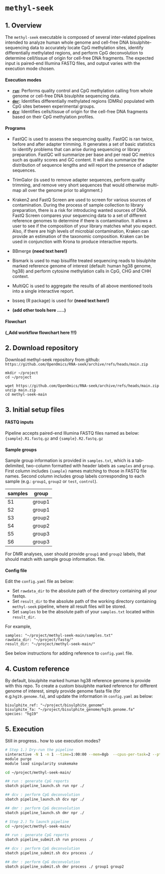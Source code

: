 # <code>methyl-seek</code>

## 1. Overview
The `methyl-seek` executable is composed of several inter-related pipelines intended to analyze human whole genome and cell-free DNA bisulphite-sequencing data to accurately locate CpG methylation sites, identify differentially methylated regions, and perform CpG deconvolution to determine cell/tissue of origin for cell-free DNA fragments. The expected input is paired-end Illumina FASTQ files, and output varies with the execution mode chosen.

#### Execution modes

* [<code><b>run</b></code>](./run.md): Performs quality control and CpG methylation calling from whole genome or cell-free DNA bisulphite sequencing data.
* [<code><b>dmr</b></code>](./dmr.md): Identifies differentially methylated regions (DMRs) populated with CpG sites between experimental groups.
* [<code><b>dcv</b></code>](./deconvolution.md): Identifies cells/tissue of origin for the cell-free DNA fragments based on their CpG methylation profiles.

#### Programs

- FastQC is used to assess the sequencing quality. FastQC is ran twice, before and after adapter trimming. It generates a set of basic statistics to identify problems that can arise during sequencing or library preparation. FastQC will summarize per base and per read QC metrics such as quality scores and GC content. It will also summarize the distribution of sequence lengths and will report the presence of adapter sequences.

- TrimGalor
{is used to remove adapter sequences, perform quality trimming, and remove very short sequences that would otherwise multi-map all over the genome prior to alignment.}

- Kraken2 and FastQ Screen are used to screen for various sources of contamination. During the process of sample collection to library preparation, there is a risk for introducing wanted sources of DNA. FastQ Screen compares your sequencing data to a set of different reference genomes to determine if there is contamination. It allows a user to see if the composition of your library matches what you expect. Also, if there are high levels of microbial contamination, Kraken can provide an estimation of the taxonomic composition. Kraken can be used in conjunction with Krona to produce interactive reports.

- BBmerge **(need text here!)**

- Bismark is used to map bisulfite treated sequencing reads to bisulphite marked reference genome of interest (default: human hg38 genome, hg38) and perform cytosine methylation calls in CpG, CHG and CHH context.

- MultiQC is used to aggregate the results of all above mentioned tools into a single interactive report.

- bsseq (R package) is used for  **(need text here!)**

- **(add other tools here .....)**

#### Flowchart
**(_Add workflow flowchart here !!!)**


## 2. Download repository

Download methyl-seek repository from github: `https://github.com/OpenOmics/RNA-seek/archive/refs/heads/main.zip`

```
mkdir ~/project
cd ~/project

wget https://github.com/OpenOmics/RNA-seek/archive/refs/heads/main.zip
unzip main.zip
cd methyl-seek-main
```

## 3. Initial setup files

#### FASTQ inputs

Pipeline accepts paired-end Illumina FASTQ files named as below: `{sample}.R1.fastq.gz` and `{sample}.R2.fastq.gz`

#### Sample groups

Sample group information is provided in `samples.txt`, which is a tab-delimited, two-column formatted with header labels as `samples` and `group`. First column includes `{sample}` names matching to those in FASTQ file names. Second column includes group labels corresponding to each sample (e.g.: `group1`, `group2` or `test`, `control`).

| samples | group  |
| ------- | ------ |
| S1      | group1 |
| S2      | group1 |
| S3      | group2 |
| S4      | group2 |
| S5      | group3 |
| S6      | group3 |

For DMR analyses, user should provide `group1` and `group2` labels, that should match with sample group information. file.

#### Config file

Edit the `config.yaml` file as below:

- Set `rawdata_dir` to the absolute path of the directory containing all your fastqs.
- Set `result_dir` to the absolute path of the working directory containing `methyl-seek` pipeline, where all result files will be stored.
- Set `samples` to be the absolute path of your `samples.txt` located within `result_dir`.

For example,

```
samples: "~/project/methyl-seek-main/samples.txt"
rawdata_dir: "~/project/fastq/"
result_dir: "~/project/methyl-seek-main/"
```
See below instructions for adding reference to `config.yaml` file.

## 4. Custom reference

By default, bisulphite marked human hg38 reference genome is provide with this repo. To create a custom bisulphite marked reference for different genome of interest, simply provide genome fasta file (for e.g.`hg19.genome.fa`), and update the information in `config.yaml` as below:

```
bisulphite_ref: "~/project/bisulphite_genome"
bisulphite_fa: "~/project/bisulphite_genome/hg19.genome.fa"
species: "hg19"
```

## 5. Execution

Still in progress.. how to use execution modes?
```bash
# Step 1.) Dry-run the pipeline
sinteractive -N 1 -n 1 --time=1:00:00 --mem=8gb  --cpus-per-task=2 --pty bash
module purge
module load singularity snakemake

cd ~/project/methyl-seek-main/

## run : generate CpG reports
sbatch pipeline_launch.sh run npr ./

## dcv : perform CpG deconvolution 
sbatch pipeline_launch.sh dcv npr ./

## dmr : perform CpG deconvolution
sbatch pipeline_launch.sh dmr npr ./

# Step 2.) To launch pipeline
cd ~/project/methyl-seek-main/

## run : generate CpG reports
sbatch pipeline_submit.sh run process ./

## dcv : perform CpG deconvolution 
sbatch pipeline_submit.sh dcv process ./

## dmr : perform CpG deconvolution 
sbatch pipeline_submit.sh dmr process ./ group1 group2

```
